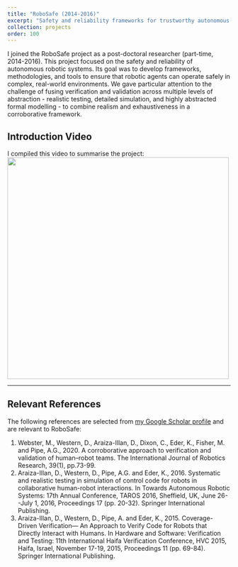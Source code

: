 ```yaml
---
title: "RoboSafe (2014-2016)"
excerpt: "Safety and reliability frameworks for trustworthy autonomous systems.<br/><a href='https://www.youtube.com/watch?v=-JY2lzkrBv0' target='_blank'><img src='https://img.youtube.com/vi/-JY2lzkrBv0/0.jpg' width='500'></a>"
collection: projects
order: 100
---
```


I joined the RoboSafe project as a post-doctoral researcher (part-time, 2014-2016). This project focused on the safety and reliability of autonomous robotic systems. Its goal was to develop frameworks, methodologies, and tools to ensure that robotic agents can operate safely in complex, real-world environments. 
We gave particular attention to the challenge of fusing verification and validation across multiple levels of abstraction - realistic testing, detailed simulation, and highly abstracted formal modelling - to combine realism and exhaustiveness in a corroborative framework.

## Introduction Video

I compiled this video to summarise the project:<br/>
<a href="https://www.youtube.com/watch?v=-JY2lzkrBv0" target="_blank"><img src="https://img.youtube.com/vi/-JY2lzkrBv0/0.jpg" width="500"></a>

---

## Relevant References

The following references are selected from [my Google Scholar profile](https://scholar.google.co.uk/citations?user=RkFTz4MAAAAJ&hl=en) and are relevant to RoboSafe:

1. Webster, M., Western, D., Araiza-Illan, D., Dixon, C., Eder, K., Fisher, M. and Pipe, A.G., 2020. A corroborative approach to verification and validation of human–robot teams. The International Journal of Robotics Research, 39(1), pp.73-99.
2. Araiza-Illan, D., Western, D., Pipe, A.G. and Eder, K., 2016. Systematic and realistic testing in simulation of control code for robots in collaborative human-robot interactions. In Towards Autonomous Robotic Systems: 17th Annual Conference, TAROS 2016, Sheffield, UK, June 26--July 1, 2016, Proceedings 17 (pp. 20-32). Springer International Publishing.
3. Araiza-Illan, D., Western, D., Pipe, A. and Eder, K., 2015. Coverage-Driven Verification— An Approach to Verify Code for Robots that Directly Interact with Humans. In Hardware and Software: Verification and Testing: 11th International Haifa Verification Conference, HVC 2015, Haifa, Israel, November 17-19, 2015, Proceedings 11 (pp. 69-84). Springer International Publishing.
